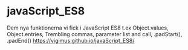 # javaScript_ES8
Dem nya funktionerna vi fick i JavaScript ES8 t.ex Object.values, Object.entries, Trembling commas, parameter list and call, .padStart(), .padEnd()
https://vigimus.github.io/javaScript_ES8/
